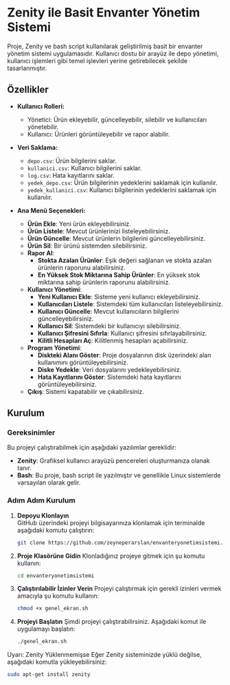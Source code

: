 # Zenity ile Basit Envanter Yönetim Sistemi


Proje, Zenity ve bash script kullanılarak geliştirilmiş basit bir envanter yönetim sistemi uygulamasıdır. Kullanıcı dostu bir arayüz ile depo yönetimi, kullanıcı işlemleri gibi temel işlevleri yerine getirebilecek şekilde tasarlanmıştır.

## Özellikler

- **Kullanıcı Rolleri:**
  - Yönetici: Ürün ekleyebilir, güncelleyebilir, silebilir ve kullanıcıları yönetebilir.
  - Kullanıcı: Ürünleri görüntüleyebilir ve rapor alabilir.

- **Veri Saklama:**
  - `depo.csv`: Ürün bilgilerini saklar.
  - `kullanici.csv`: Kullanıcı bilgilerini saklar.
  - `log.csv`: Hata kayıtlarını saklar.
  - `yedek_depo.csv`: Ürün bilgilerinin yedeklerini saklamak için kullanılır.
  - `yedek_kullanici.csv`: Kullanıcı bilgilerinin yedeklerini saklamak için kullanılır.    
- **Ana Menü Seçenekleri:**
  - **Ürün Ekle**: Yeni ürün ekleyebilirsiniz.
  - **Ürün Listele**: Mevcut ürünlerinizi listeleyebilirsiniz.
  - **Ürün Güncelle**: Mevcut ürünlerin bilgilerini güncelleyebilirsiniz.
  - **Ürün Sil**: Bir ürünü sistemden silebilirsiniz.
  - **Rapor Al**: 
    - **Stokta Azalan Ürünler**: Eşik değeri sağlanan ve stokta azalan ürünlerin raporunu alabilirsiniz.
    - **En Yüksek Stok Miktarına Sahip Ürünler**: En yüksek stok miktarına sahip ürünlerin raporunu alabilirsiniz.
  - **Kullanıcı Yönetimi**: 
    - **Yeni Kullanıcı Ekle**: Sisteme yeni kullanıcı ekleyebilirsiniz.
    - **Kullanıcıları Listele**: Sistemdeki tüm kullanıcıları listeleyebilirsiniz.
    - **Kullanıcı Güncelle**: Mevcut kullanıcıların bilgilerini güncelleyebilirsiniz.
    - **Kullanıcı Sil**: Sistemdeki bir kullanıcıyı silebilirsiniz.
    - **Kullanıcı Şifresini Sıfırla**: Kullanıcı şifresini sıfırlayabilirsiniz.
    - **Kilitli Hesapları Aç**: Kilitlenmiş hesapları açabilirsiniz.
  - **Program Yönetimi**:
    - **Diskteki Alanı Göster**: Proje dosyalarının disk üzerindeki alan kullanımını görüntüleyebilirsiniz.
    - **Diske Yedekle**: Veri dosyalarını yedekleyebilirsiniz.
    - **Hata Kayıtlarını Göster**: Sistemdeki hata kayıtlarını görüntüleyebilirsiniz.
  - **Çıkış**: Sistemi kapatabilir ve çıkabilirsiniz.
    
## Kurulum

### Gereksinimler

Bu projeyi çalıştırabilmek için aşağıdaki yazılımlar gereklidir:

- **Zenity**: Grafiksel kullanıcı arayüzü pencereleri oluşturmanıza olanak tanır.
- **Bash**: Bu proje, bash script ile yazılmıştır ve genellikle Linux sistemlerde varsayılan olarak gelir.

### Adım Adım Kurulum

1. **Depoyu Klonlayın**  
   GitHub üzerindeki projeyi bilgisayarınıza klonlamak için terminalde aşağıdaki komutu çalıştırın:
   ```bash
   git clone https://github.com/zeyneperarslan/envanteryonetimsistemi.git

2. **Proje Klasörüne Gidin**
   Klonladığınız projeye gitmek için şu komutu kullanın:
   ```bash
   cd envanteryonetimsistemi
   
3. **Çalıştırılabilir İzinler Verin**
   Projeyi çalıştırmak için gerekli izinleri vermek amacıyla şu komutu kullanın:
   ```bash
   chmod +x genel_ekran.sh

4. **Projeyi Başlatın**
   Şimdi projeyi çalıştırabilirsiniz. Aşağıdaki komut ile uygulamayı başlatın:
   ```bash
   ./genel_ekran.sh

  Uyarı: Zenity Yüklenmemişse
    Eğer Zenity sisteminizde yüklü değilse, aşağıdaki komutla yükleyebilirsiniz:
  ```bash
  sudo apt-get install zenity

